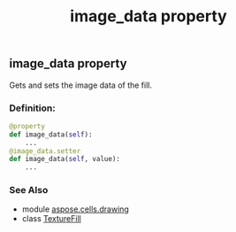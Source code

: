 ﻿---
title: image_data property
second_title: Aspose.Cells for Python via .NET API References
description: 
type: docs
weight: 30
url: /aspose.cells.drawing/texturefill/image_data/
is_root: false
---

## image_data property


Gets and sets the image data of the fill.
### Definition:
```python
@property
def image_data(self):
    ...
@image_data.setter
def image_data(self, value):
    ...
```

### See Also
* module [aspose.cells.drawing](../../)
* class [TextureFill](/cells/python-net/aspose.cells.drawing/texturefill)
